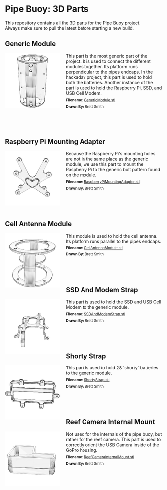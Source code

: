 # Pipe Buoy: 3D Parts

This repository contains all the 3D parts for the Pipe Buoy project.  
Always make sure to pull the latest before starting a new build.  

## Generic Module

<a href="./GenericModule.stl"><img src="./thumbnails/GenericModule.png" width="175" alt="Generic Module" title="Generic Module" align="left" style="margin-right:20px"></a>This part is the most generic part of the project. It is used to connect the different modules together. Its platform runs perpendicular to the pipes endcaps. In the hackaday project, this part is used to hold both the batteries. Another instance of the part is used to hold the Raspberry Pi, SSD, and USB Cell Modem.<br><sub>**Filename:** <a href="./GenericModule.stl">GenericModule.stl</a></sub><br><sub>**Drawn By:** Brett Smith</sub>

<br><br><br>
## Raspberry Pi Mounting Adapter

<a href="./RaspberryPiMountingAdapter.stl"><img src="./thumbnails/RaspberryPiMountingAdapter.png" width="175" alt="Raspberry Pi Mounting Adapter" title="Raspberry Pi Mounting Adapter" align="left" style="margin-right:20px"></a>Because the Raspberry Pi's mounting holes are not in the same place as the generic module, we use this part to mount the Raspberry Pi to the generic bolt pattern found on the module.<br><sub>**Filename:** <a href="./RaspberryPiMountingAdapter.stl">RaspberryPiMountingAdapter.stl</a></sub><br><sub>**Drawn By:** Brett Smith</sub>

<br><br><br>
## Cell Antenna Module

<a href="./CellAntennaModule.stl"><img src="./thumbnails/CellAntennaModule.png" width="175" alt="Cell Antenna Module" title="Cell Antenna Module" align="left" style="margin-right:20px"></a>This module is used to hold the cell antenna. Its platform runs parallel to the pipes endcaps.<br><sub>**Filename:** <a href="./CellAntennaModule.stl">CellAntennaModule.stl</a></sub><br><sub>**Drawn By:** Brett Smith</sub>

<br><br><br>
## SSD And Modem Strap

<a href="./SSDAndModemStrap.stl"><img src="./thumbnails/SSDAndModemStrap.png" width="175" alt="SSD And Modem Strap" title="SSD And Modem Strap" align="left" style="margin-right:20px"></a>This part is used to hold the SSD and USB Cell Modem to the generic module.<br><sub>**Filename:** <a href="./SSDAndModemStrap.stl">SSDAndModemStrap.stl</a></sub><br><sub>**Drawn By:** Brett Smith</sub>

<br><br><br>
## Shorty Strap

<a href="./ShortyStrap.stl"><img src="./thumbnails/ShortyStrap.png" width="175" alt="Shorty Strap" title="Shorty Strap" align="left" style="margin-right:20px"></a>This part is used to hold 2S 'shorty' batteries to the generic module.<br><sub>**Filename:** <a href="./ShortyStrap.stl">ShortyStrap.stl</a></sub><br><sub>**Drawn By:** Brett Smith</sub>

<br><br><br>
## Reef Camera Internal Mount

<a href="./ReefCameraInternalMount.stl"><img src="./thumbnails/ReefCameraInternalMount.png" width="175" alt="Reef Camera Internal Mount" title="Reef Camera Internal Mount" align="left" style="margin-right:20px"></a>Not used for the internals of the pipe buoy, but rather for the reef camera. This part is used to correctly orient the USB Camera inside of the GoPro housing.<br><sub>**Filename:** <a href="./ReefCameraInternalMount.stl">ReefCameraInternalMount.stl</a></sub><br><sub>**Drawn By:** Brett Smith</sub>

<br><br><br>
